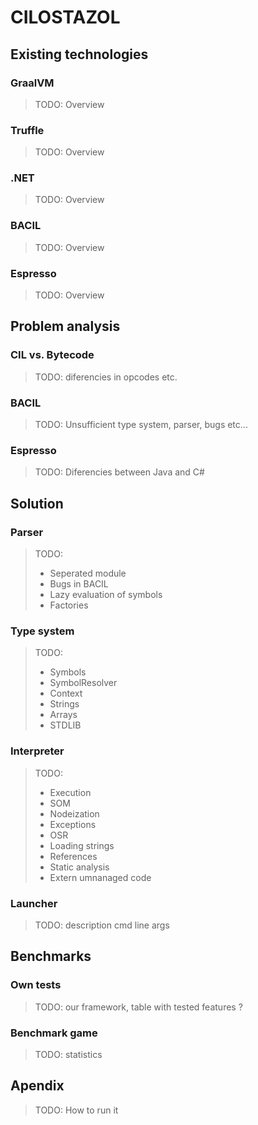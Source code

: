# CILOSTAZOL

## Existing technologies

### GraalVM

> TODO: Overview

### Truffle

> TODO: Overview

### .NET

> TODO: Overview

### BACIL

> TODO: Overview

### Espresso

> TODO: Overview

## Problem analysis

### CIL vs. Bytecode

> TODO: diferencies in opcodes etc.

### BACIL 

> TODO: Unsufficient type system, parser, bugs etc...

### Espresso

> TODO: Diferencies between Java and C#

## Solution

### Parser

> TODO:
> - Seperated module
> - Bugs in BACIL
> - Lazy evaluation of symbols
> - Factories

### Type system

> TODO:
> - Symbols
> - SymbolResolver
> - Context
> - Strings
> - Arrays
> - STDLIB

### Interpreter

> TODO:
> - Execution
> - SOM
> - Nodeization
> - Exceptions
> - OSR
> - Loading strings
> - References
> - Static analysis
> - Extern umnanaged code

### Launcher

> TODO:
> description
> cmd line args

## Benchmarks

### Own tests

> TODO: our framework, table with tested features ?

### Benchmark game

> TODO: statistics

## Apendix

> TODO: How to run it